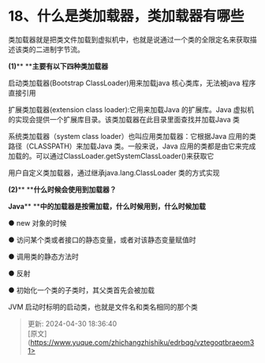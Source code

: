 # 18、什么是类加载器，类加载器有哪些

类加载器就是把类文件加载到虚拟机中，也就是说通过一个类的全限定名来获取描述该类的二进制字节流。

**(1)**** ****主要有以下四种类加载器**

启动类加载器(Bootstrap ClassLoader)用来加载java 核心类库，无法被java 程序直接引用

扩展类加载器(extension class loader):它用来加载Java 的扩展库。Java 虚拟机的实现会提供一个扩展库目录。该类加载器在此目录里面查找并加载Java 类

系统类加载器（system class loader）也叫应用类加载器：它根据Java 应用的类 路径（CLASSPATH）来加载Java 类。一般来说，Java 应用的类都是由它来完成加载的。可以通过ClassLoader.getSystemClassLoader()来获取它

用户自定义类加载器，通过继承java.lang.ClassLoader 类的方式实现

**(2)**** ****什么时候会使用到加载器？**

**Java**** ****中的加载器是按需加载，什么时候用到，什么时候加载**

● new 对象的时候



● 访问某个类或者接口的静态变量，或者对该静态变量赋值时



● 调用类的静态方法时



● 反射



● 初始化一个类的子类时，其父类首先会被加载



JVM 启动时标明的启动类，也就是文件名和类名相同的那个类



> 更新: 2024-04-30 18:36:40  
> [原文](https://www.yuque.com/zhichangzhishiku/edrbqg/vztegoqtbraeom31>
